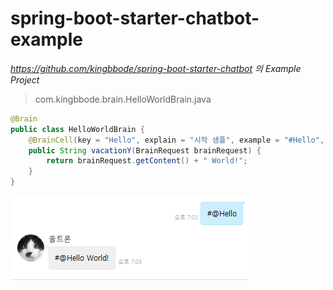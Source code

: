 # spring-boot-starter-chatbot-example

*https://github.com/kingbbode/spring-boot-starter-chatbot 의 Example Project*

> com.kingbbode.brain.HelloWorldBrain.java

```java
@Brain
public class HelloWorldBrain {
    @BrainCell(key = "Hello", explain = "시작 샘플", example = "#Hello", function = "hello")
    public String vacationY(BrainRequest brainRequest) {
        return brainRequest.getContent() + " World!";
    }
}
```

![Hello World!](./images/helloworld.png)